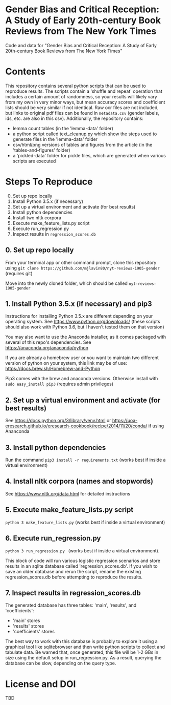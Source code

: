 # Gender Bias and Critical Reception: A Study of Early 20th-century Book Reviews  from The New York Times

Code and data for "Gender Bias and Critical Reception: A Study of Early 20th-century Book Reviews  from The New York Times"

# Contents

This repository contains several python scripts that can be used to reproduce results. The scripts contain a 'shuffle and repeat' operation that includes a certain amount of randomness, so your results will likely vary from my own in very minor ways, but mean accuracy scores and coefficient lists should be very similar if not identical. Raw ocr files are not included, but links to original pdf files can be found in `metadata.csv` (gender labels, ids, etc. are also in this csv). Additionally, the repository contains:

- lemma count tables (in the 'lemma-data' folder)
- a python script called text_cleanup.py which show the steps used to generate files in the 'lemma-data' folder
- csv/html/png versions of tables and figures from the article (in the 'tables-and-figures' folder)
- a 'pickled-data' folder for pickle files, which are generated when various scripts are executed

# Steps To Reproduce

0. Set up repo locally 
1. Install Python 3.5.x (if necessary)
2. Set up a virtual environment and activate (for best results)
3. Install python dependencies
4. Install two nltk corpora
5. Execute make_feature_lists.py script
6. Execute run_regression.py
7. Inspect results in `regression_scores.db`

## 0. Set up repo locally 

From your terminal app or other command prompt, clone this repository using `git clone https://github.com/mjlavin80/nyt-reviews-1905-gender` (requires git)

Move into the newly cloned folder, which should be called `nyt-reviews-1905-gender`

## 1. Install Python 3.5.x (if necessary) and pip3

Instructions for installing Python 3.5.x are different depending on your operating system. See https://www.python.org/downloads/ (these scripts should also work with Python 3.6, but I haven't tested them on that version)

You may also want to use the Anaconda installer, as it comes packaged with several of this repo's dependencies. See  https://anaconda.org/anaconda/python

If you are already a homebrew user or you want to maintain two different version of python on your system, this link may be of use: https://docs.brew.sh/Homebrew-and-Python

Pip3 comes with the brew and anaconda versions. Otherwise install with `sudo easy_install pip3` (requires admin privileges) 

## 2. Set up a virtual environment and activate (for best results)

See https://docs.python.org/3/library/venv.html or https://uoa-eresearch.github.io/eresearch-cookbook/recipe/2014/11/20/conda/ if using Ananconda

## 3. Install python dependencies 

Run the command `pip3 install -r requirements.txt` (works best if inside a virtual environment)

## 4. Install nltk corpora (names and stopwords)

See https://www.nltk.org/data.html for detailed instructions

## 5. Execute make_feature_lists.py script

`python 3 make_feature_lists.py` (works best if inside a virtual environment)

## 6. Execute run_regression.py

`python 3 run_regression.py ` (works best if inside a virtual environment). 

This block of code will run various logistic regression scenarios and store results in an sqlite database called 'regression_scores.db'. If you wish to save an older database and rerun the script, rename the existing regression_scores.db before attempting to reproduce the results.

## 7. Inspect results in regression_scores.db

The generated database has three tables: 'main', 'results', and 'coefficients':

- 'main' stores 
- 'results' stores
- 'coefficients' stores 

The best way to work with this database is probably to explore it using a graphical tool like sqlitebrowser and then write python scripts to collect and tabulate data. Be warned that, once generated, this file will be 1-2 GBs in size using the default setup in run_regression.py. As a result, querying the database can be slow, depending on the query type. 

# License and DOI 

TBD